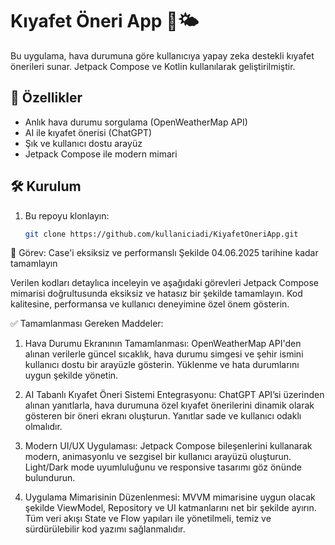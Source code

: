 # Kıyafet Öneri App 👕🌤

Bu uygulama, hava durumuna göre kullanıcıya yapay zeka destekli kıyafet önerileri sunar. Jetpack Compose ve Kotlin kullanılarak geliştirilmiştir.

## 🚀 Özellikler
- Anlık hava durumu sorgulama (OpenWeatherMap API)
- AI ile kıyafet önerisi (ChatGPT)
- Şık ve kullanıcı dostu arayüz
- Jetpack Compose ile modern mimari

## 🛠 Kurulum
1. Bu repoyu klonlayın:
   ```bash
   git clone https://github.com/kullaniciadi/KiyafetOneriApp.git

🧩 Görev: Case'i eksiksiz ve performanslı Şekilde 04.06.2025 tarihine kadar tamamlayın

Verilen kodları detaylıca inceleyin ve aşağıdaki görevleri Jetpack Compose mimarisi doğrultusunda eksiksiz ve hatasız bir şekilde tamamlayın. Kod kalitesine, performansa ve kullanıcı deneyimine özel önem gösterin.

✅ Tamamlanması Gereken Maddeler:

1. Hava Durumu Ekranının Tamamlanması:
OpenWeatherMap API'den alınan verilerle güncel sıcaklık, hava durumu simgesi ve şehir ismini kullanıcı dostu bir arayüzle gösterin. Yüklenme ve hata durumlarını uygun şekilde yönetin.


2. AI Tabanlı Kıyafet Öneri Sistemi Entegrasyonu:
ChatGPT API’si üzerinden alınan yanıtlarla, hava durumuna özel kıyafet önerilerini dinamik olarak gösteren bir öneri ekranı oluşturun. Yanıtlar sade ve kullanıcı odaklı olmalıdır.


3. Modern UI/UX Uygulaması:
Jetpack Compose bileşenlerini kullanarak modern, animasyonlu ve sezgisel bir kullanıcı arayüzü oluşturun. Light/Dark mode uyumluluğunu ve responsive tasarımı göz önünde bulundurun.


4. Uygulama Mimarisinin Düzenlenmesi:
MVVM mimarisine uygun olacak şekilde ViewModel, Repository ve UI katmanlarını net bir şekilde ayırın. Tüm veri akışı State ve Flow yapıları ile yönetilmeli, temiz ve sürdürülebilir kod yazımı sağlanmalıdır.
